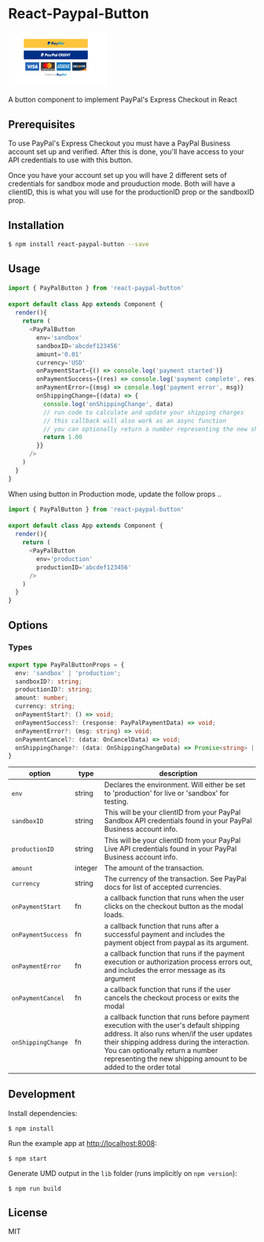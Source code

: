 # React-Paypal-Button

<img src='paypalImage.png' width="200px" />

A button component to implement PayPal&#39;s Express Checkout in React

## Prerequisites

To use PayPal's Express Checkout you must have a PayPal Business account set up and verified. After this is done, you'll have access to your API credentials to use with this button.

Once you have your account set up you will have 2 different sets of credentials for sandbox mode and prouduction mode. Both will have a clientID, this is what you will use for the productionID prop or the sandboxID prop.

## Installation

```sh
$ npm install react-paypal-button --save
```

## Usage

```javascript
import { PayPalButton } from 'react-paypal-button'

export default class App extends Component {
  render(){
    return (
      <PayPalButton
        env='sandbox'
        sandboxID='abcdef123456'
        amount='0.01'
        currency='USD'
        onPaymentStart={() => console.log('payment started')}
        onPaymentSuccess={(res) => console.log('payment complete', res)}
        onPaymentError={(msg) => console.log('payment error', msg)}
        onShippingChange={(data) => {
          console.log('onShippingChange', data)
          // run code to calculate and update your shipping charges
          // this callback will also work as an async function
          // you can optionally return a number representing the new shipping amount
          return 1.00
        }}
      />
    )
  }
}
```
When using button in Production mode, update the follow props ..

```javascript
import { PayPalButton } from 'react-paypal-button'

export default class App extends Component {
  render(){
    return (
      <PayPalButton
        env='production'
        productionID='abcdef123456'
      />
    )
  }
}
```
## Options

### Types
```typescript
export type PayPalButtonProps = {
  env: 'sandbox' | 'production';
  sandboxID?: string;
  productionID?: string;
  amount: number;
  currency: string;
  onPaymentStart?: () => void;
  onPaymentSuccess?: (response: PayPalPaymentData) => void;
  onPaymentError?: (msg: string) => void;
  onPaymentCancel?: (data: OnCancelData) => void;
  onShippingChange?: (data: OnShippingChangeData) => Promise<string> | string;
}
```

| option      | type  | description                              |
|--------------|-------|-------------------------------------------|
|`env`         | string|Declares the environment. Will either be set to 'production' for live or 'sandbox' for testing.|
|`sandboxID`    |string| This will be your clientID from your PayPal Sandbox API credentials found in your PayPal Business account info.|
|`productionID`|string| This will be your clientID from your PayPal Live API credentials found in your PayPal Business account info.|
|`amount`      |integer| The amount of the transaction. |
|`currency`     |string | The currency of the transaction. See PayPal docs for list of accepted currencies. |
|`onPaymentStart`     |fn | a callback function that runs when the user clicks on the checkout button as the modal loads. |
|`onPaymentSuccess`     |fn | a callback function that runs after a successful payment and includes the payment object from paypal as its argument. |
|`onPaymentError`     |fn | a callback function that runs if the payment execution or authorization process errors out, and includes the error message as its argument |
|`onPaymentCancel`     |fn | a callback function that runs if the user cancels the checkout process or exits the modal |
|`onShippingChange`     |fn | a callback function that runs before payment execution with the user's default shipping address. It also runs when/if the user updates their shipping address during the interaction. You can optionally return a number representing the new shipping amount to be added to the order total|
## Development

Install dependencies:

```
$ npm install
```

Run the example app at [http://localhost:8008](http://localhost:8008):

```
$ npm start
```

Generate UMD output in the `lib` folder (runs implicitly on `npm version`):

```
$ npm run build
```

## License

MIT

